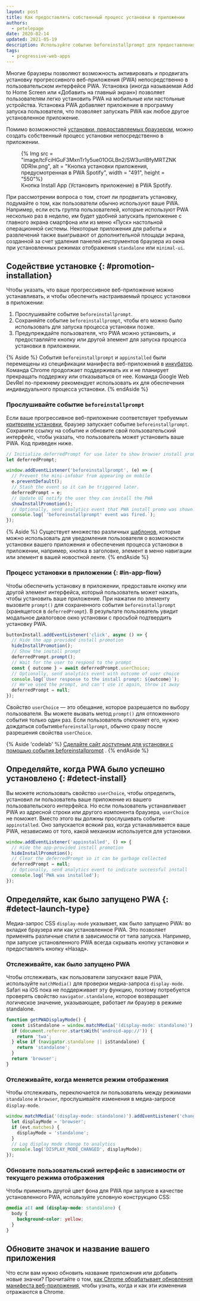```yaml
---
layout: post
title: Как предоставлять собственный процесс установки в приложении
authors:
  - petelepage
date: 2020-02-14
updated: 2021-05-19
description: Используйте событие beforeinstallprompt для предоставления пользователям индивидуального бесперебойного процесса установки в приложении.
tags:
  - progressive-web-apps
---
```


Многие браузеры позволяют возможность активировать и продвигать установку прогрессивного веб-приложения (PWA) непосредственно в пользовательском интерфейсе PWA. Установка (иногда называемая Add to Home Screen или «Добавить на главный экран») позволяет пользователям легко установить PWA на мобильные или настольные устройства. Установка PWA добавляет приложение в программу запуска пользователя, что позволяет запускать PWA как любое другое установленное приложение.

Помимо возможностей [установки, предоставляемых браузером](/promote-install/#browser-promotion), можно создать собственный процесс установки непосредственно в приложении.

<figure data-float="right">{% Img src = "image/tcFciHGuF3MxnTr1y5ue01OGLBn2/SW3unIBfyMRTZNK0DRIw.png", alt = "Кнопка установки приложения, предусмотренная в PWA Spotify", width = "491", height = "550"%}<figcaption> Кнопка Install App (Установить приложение) в PWA Spotify.</figcaption></figure>

При рассмотрении вопроса о том, стоит ли продвигать установку, подумайте о том, как пользователи обычно используют ваше PWA. Например, если есть группа пользователей, которые используют PWA несколько раз в неделю, им будет удобней запускать приложение с главного экрана смартфона или из меню «Пуск» настольной операционной системы. Некоторые приложения для работы и развлечений также выигрывают от дополнительной площади экрана, созданной за счет удаления панелей инструментов браузера из окна при установленных режимах отображения `standalone` или `minimal-ui`.

<div class="w-clearfix"></div>

## Содействие установке {: #promotion-installation}

Чтобы указать, что ваше прогрессивное веб-приложение можно устанавливать, и чтобы обеспечить настраиваемый процесс установки в приложении:

1. Прослушивайте событие `beforeinstallprompt`.
2. Сохраняйте событие `beforeinstallprompt`, чтобы его можно было использовать для запуска процесса установки позже.
3. Предупреждайте пользователя, что PWA можно установить, и предоставляйте кнопку или другой элемент для запуска процесса установки в приложении.

{% Aside %} События `beforeinstallprompt` и `appinstalled` были перемещены из спецификации манифеста веб-приложений в [инкубатор](https://github.com/WICG/beforeinstallprompt). Команда Chrome продолжает поддерживать их и не планирует прекращать поддержку или отказываться от нее. Команда Google Web DevRel по-прежнему рекомендует использовать их для обеспечения индивидуального процесса установки. {% endAside %}

### Прослушивайте событие `beforeinstallprompt`

Если ваше прогрессивное веб-приложение соответствует требуемым [критериям установки](/install-criteria/), браузер запускает событие `beforeinstallprompt`. Сохраните ссылку на событие и обновите свой пользовательский интерфейс, чтобы указать, что пользователь может установить ваше PWA. Код приведен ниже.

```js
// Initialize deferredPrompt for use later to show browser install prompt.
let deferredPrompt;

window.addEventListener('beforeinstallprompt', (e) => {
  // Prevent the mini-infobar from appearing on mobile
  e.preventDefault();
  // Stash the event so it can be triggered later.
  deferredPrompt = e;
  // Update UI notify the user they can install the PWA
  showInstallPromotion();
  // Optionally, send analytics event that PWA install promo was shown.
  console.log(`'beforeinstallprompt' event was fired.`);
});
```

{% Aside %} Существует множество различных [шаблонов](/promote-install/), которые можно использовать для уведомления пользователя о возможности установки вашего приложения и обеспечения процесса установки в приложении, например, кнопка в заголовке, элемент в меню навигации или элемент в вашей новостной ленте. {% endAside %}

### Процесс установки в приложении {: #in-app-flow}

Чтобы обеспечить установку в приложении, предоставьте кнопку или другой элемент интерфейса, который пользователь может нажать, чтобы установить ваше приложение. При нажатии по элементу вызовите `prompt()` для сохраненного события `beforeinstallprompt` (хранящегося в `deferredPrompt`). В результате пользователь увидит модальное диалоговое окно установки с просьбой подтвердить установку PWA.

```js
buttonInstall.addEventListener('click', async () => {
  // Hide the app provided install promotion
  hideInstallPromotion();
  // Show the install prompt
  deferredPrompt.prompt();
  // Wait for the user to respond to the prompt
  const { outcome } = await deferredPrompt.userChoice;
  // Optionally, send analytics event with outcome of user choice
  console.log(`User response to the install prompt: ${outcome}`);
  // We've used the prompt, and can't use it again, throw it away
  deferredPrompt = null;
});
```

Свойство `userChoice` — это обещание, которое разрешается по выбору пользователя. Вы можете вызвать метод `prompt()` для отложенного события только один раз. Если пользователь отклоняет его, нужно дождаться события`beforeinstallprompt`, обычно сразу после разрешения свойства `userChoice`.

{% Aside 'codelab' %} [Сделайте сайт доступным для установки с помощью события beforeinstallprompt](/codelab-make-installable) . {% endAside %}

## Определяйте, когда PWA было успешно установлено {: #detect-install}

Вы можете использовать свойство `userChoice`, чтобы определить, установил ли пользователь ваше приложение из вашего пользовательского интерфейса. Но если пользователь устанавливает PWA из адресной строки или другого компонента браузера, `userChoice` не поможет. Вместо этого вы должны прослушивать событие `appinstalled`. Оно запускается всякий раз, когда устанавливается ваше PWA, независимо от того, какой механизм используется для установки.

```js
window.addEventListener('appinstalled', () => {
  // Hide the app-provided install promotion
  hideInstallPromotion();
  // Clear the deferredPrompt so it can be garbage collected
  deferredPrompt = null;
  // Optionally, send analytics event to indicate successful install
  console.log('PWA was installed');
});
```

## Определяйте, как было запущено PWA {: #detect-launch-type}

Медиа-запрос CSS `display-mode` указывает, как было запущено PWA: во вкладке браузера или как установленное PWA. Это позволяет применять различные стили в зависимости от типа запуска. Например, при запуске установленного PWA всегда скрывать кнопку установки и предоставлять кнопку «Назад».

### Отслеживайте, как было запущено PWA

Чтобы отслеживать, как пользователи запускают ваше PWA, используйте `matchMedia()` для проверки медиа-запроса `display-mode`. Safari на iOS пока не поддерживает эту функцию, поэтому потребуется проверять свойство `navigator.standalone`, которое возвращает логическое значение, указывающее, работает ли браузер в режиме standalone.

```js
function getPWADisplayMode() {
  const isStandalone = window.matchMedia('(display-mode: standalone)').matches;
  if (document.referrer.startsWith('android-app://')) {
    return 'twa';
  } else if (navigator.standalone || isStandalone) {
    return 'standalone';
  }
  return 'browser';
}
```

### Отслеживайте, когда меняется режим отображения

Чтобы отслеживать, переключается ли пользователь между режимами `standalone` и `browser`, прослушивайте изменения в медиа-запросе `display-mode`.

```js
window.matchMedia('(display-mode: standalone)').addEventListener('change', (evt) => {
  let displayMode = 'browser';
  if (evt.matches) {
    displayMode = 'standalone';
  }
  // Log display mode change to analytics
  console.log('DISPLAY_MODE_CHANGED', displayMode);
});
```

### Обновите пользовательский интерфейс в зависимости от текущего режима отображения

Чтобы применить другой цвет фона для PWA при запуске в качестве установленного PWA, используйте условную конструкцию CSS:

```css
@media all and (display-mode: standalone) {
  body {
    background-color: yellow;
  }
}
```

## Обновите значок и название вашего приложения

Что если вам нужно обновить название приложения или добавить новые значки? Прочитайте о том, [как Chrome обрабатывает обновления манифеста веб-приложения](/manifest-updates/), чтобы узнать, когда и как эти изменения отражаются в Chrome.
